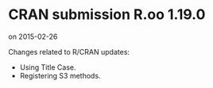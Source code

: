 # CRAN submission R.oo 1.19.0
on 2015-02-26

Changes related to R/CRAN updates:

* Using Title Case.
* Registering S3 methods.
